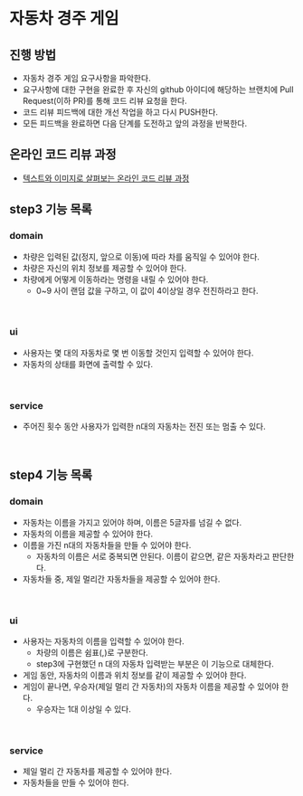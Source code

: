 # 자동차 경주 게임
## 진행 방법
* 자동차 경주 게임 요구사항을 파악한다.
* 요구사항에 대한 구현을 완료한 후 자신의 github 아이디에 해당하는 브랜치에 Pull Request(이하 PR)를 통해 코드 리뷰 요청을 한다.
* 코드 리뷰 피드백에 대한 개선 작업을 하고 다시 PUSH한다.
* 모든 피드백을 완료하면 다음 단계를 도전하고 앞의 과정을 반복한다.

## 온라인 코드 리뷰 과정
* [텍스트와 이미지로 살펴보는 온라인 코드 리뷰 과정](https://github.com/next-step/nextstep-docs/tree/master/codereview)

## step3 기능 목록

### domain

- 차량은 입력된 값(정지, 앞으로 이동)에 따라 차를 움직일 수 있어야 한다.
- 차량은 자신의 위치 정보를 제공할 수 있어야 한다.
- 차량에게 어떻게 이동하라는 명령을 내릴 수 있어야 한다.
  - 0~9 사이 랜덤 값을 구하고, 이 값이 4이상일 경우 전진하라고 한다.

<br>

### ui

- 사용자는 몇 대의 자동차로 몇 번 이동할 것인지 입력할 수 있어야 한다.
- 자동차의 상태를 화면에 출력할 수 있다.

<br>

### service
- 주어진 횟수 동안 사용자가 입력한 n대의 자동차는 전진 또는 멈출 수 있다.

<br>

## step4 기능 목록

### domain

- 자동차는 이름을 가지고 있어야 하며, 이름은 5글자를 넘길 수 없다.
- 자동차의 이름을 제공할 수 있어야 한다.
- 이름을 가진 n대의 자동차들을 만들 수 있어야 한다.
  - 자동차의 이름은 서로 중복되면 안된다. 이름이 같으면, 같은 자동차라고 판단한다.
- 자동차들 중, 제일 멀리간 자동차들을 제공할 수 있어야 한다.

<br>

### ui

- 사용자는 자동차의 이름을 입력할 수 있어야 한다.
  - 차량의 이름은 쉼표(,)로 구분한다.
  - step3에 구현했던 n 대의 자동차 입력받는 부분은 이 기능으로 대체한다.
- 게임 동안, 자동차의 이름과 위치 정보를 같이 제공할 수 있어야 한다.
- 게임이 끝나면, 우승자(제일 멀리 간 자동차)의 자동차 이름을 제공할 수 있어야 한다.
  - 우승자는 1대 이상일 수 있다.

<br>

### service

- 제일 멀리 간 자동차를 제공할 수 있어야 한다.
- 자동차들을 만들 수 있어야 한다.